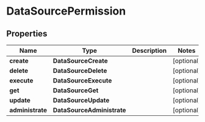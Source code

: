 

# DataSourcePermission


## Properties

Name | Type | Description | Notes
------------ | ------------- | ------------- | -------------
**create** | **DataSourceCreate** |  |  [optional]
**delete** | **DataSourceDelete** |  |  [optional]
**execute** | **DataSourceExecute** |  |  [optional]
**get** | **DataSourceGet** |  |  [optional]
**update** | **DataSourceUpdate** |  |  [optional]
**administrate** | **DataSourceAdministrate** |  |  [optional]



